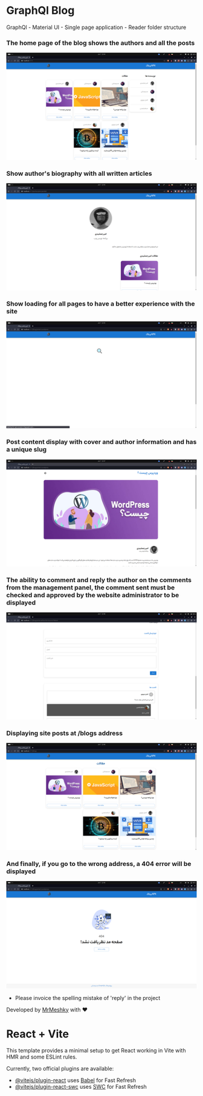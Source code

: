 # GraphQl Blog

GraphQl - Material UI - Single page application - Reader folder structure

### The home page of the blog shows the authors and all the posts

![Home](./images/1.png)

### Show author's biography with all written articles

![Author Page](./images/2.png)

### Show loading for all pages to have a better experience with the site

![Loading](./images/3.png)

### Post content display with cover and author information and has a unique slug

![‌Blog Page](./images/4.png)

### The ability to comment and reply the author on the comments from the management panel, the comment sent must be checked and approved by the website administrator to be displayed

![Comment](./images/5.png)

### Displaying site posts at /blogs address

![Blog page](./images/6.png)

### And finally, if you go to the wrong address, a 404 error will be displayed

![404 Error](./images/7.png)

- Please invoice the spelling mistake of 'reply' in the project

Developed by [MrMeshky](https://github.com/MR-MESHKY) with ❤

# React + Vite

This template provides a minimal setup to get React working in Vite with HMR and some ESLint rules.

Currently, two official plugins are available:

- [@vitejs/plugin-react](https://github.com/vitejs/vite-plugin-react/blob/main/packages/plugin-react/README.md) uses [Babel](https://babeljs.io/) for Fast Refresh
- [@vitejs/plugin-react-swc](https://github.com/vitejs/vite-plugin-react-swc) uses [SWC](https://swc.rs/) for Fast Refresh
